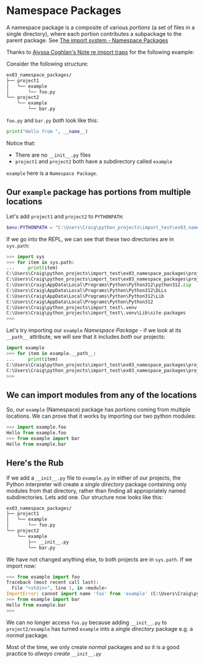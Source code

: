 # Namespace Packages
A namespace package is a composite of various *portions* (a set of files in a
single directory), where each portion contributes a subpackage to the parent
package. See [The import system - Namespace Packages](https://docs.python.org/3/reference/import.html#namespace-packages)

Thanks to [Ajyssa Coghlan's Note re import traps](https://python-notes.curiousefficiency.org/en/latest/python_concepts/import_traps.html)
for the following example:

Consider the following structure:
```bash
ex03_namespace_packages/
├── project1
│   └── example
│       └── foo.py
└── project2
    └── example
        └── bar.py
```
`foo.py` and `bar.py` *both* look like this:
``` python
print("Hello from ", __name__)
```
Notice that:
- There are no `__init__.py` files
- `project1` and `project2` both have a subdirectory called `example`

`example` here is a `Namespace Package`.

## Our `example` package has portions from multiple locations
Let's add `project1` and `project2` to `PYTHONPATH`:
``` powershell
$env:PYTHONPATH = "C:\Users\Craig\python_projects\import_test\ex03_namespace_packages\project1;C:\Users\Craig\python_projects\import_test\ex03_namespace_packages\project2"
```

If we go into the REPL, we can see that these two directories are in `sys.path`:
``` python
>>> import sys
>>> for item in sys.path:
...     print(item)
C:\Users\Craig\python_projects\import_test\ex03_namespace_packages\project1
C:\Users\Craig\python_projects\import_test\ex03_namespace_packages\project2
C:\Users\Craig\AppData\Local\Programs\Python\Python312\python312.zip
C:\Users\Craig\AppData\Local\Programs\Python\Python312\DLLs
C:\Users\Craig\AppData\Local\Programs\Python\Python312\Lib
C:\Users\Craig\AppData\Local\Programs\Python\Python312
C:\Users\Craig\python_projects\import_test\.venv
C:\Users\Craig\python_projects\import_test\.venv\Lib\site-packages
>>>
```

Let's try importing our `example` *Namespace Package* - if we look at its 
`__path__` attribute, we will see that it includes *both* our projects:
``` python
import example
>>> for item in example.__path__:
...     print(item)
C:\Users\Craig\python_projects\import_test\ex03_namespace_packages\project1\example
C:\Users\Craig\python_projects\import_test\ex03_namespace_packages\project2\example
>>>
```

## We can import modules from any of the locations
So, our `example` (Namespace) package has portions coming from multiple
locations. We can prove that it works by importing our two python modules:
``` python
>>> import example.foo
Hello from example.foo
>>> from example import bar
Hello from example.bar
```

## Here's the Rub
If we add a `__init__.py` file to `example.py` in either of our projects, the
Python interpreter will create a *single directory* package containing only
modules from that directory, rather than finding all appropriately named
subdirectories. Lets add one. Our structure now looks like this:
``` bash
ex03_namespace_packages/
├── project1
│   └── example
│       └── foo.py
└── project2
    └── example
        ├── __init__.py
        └── bar.py
```
We have not changed anything else, to both projects are in `sys.path`. If we
import now:
``` python
>>> from example import foo
Traceback (most recent call last):
  File "<stdin>", line 1, in <module>
ImportError: cannot import name 'foo' from 'example' (C:\Users\Craig\python_projects\import_test\ex03_namespace_packages\project2\example\__init__.py)
>>> from example import bar
Hello from example.bar
>>>
```
We can no longer access `foo.py` because adding `__init__.py` to `project2/example`
has turned `example` into a *single directory* package e.g. a *normal* package.

Most of the time, we only create *normal* packages and so it is a good practice
to *always create `__init__.py`*
